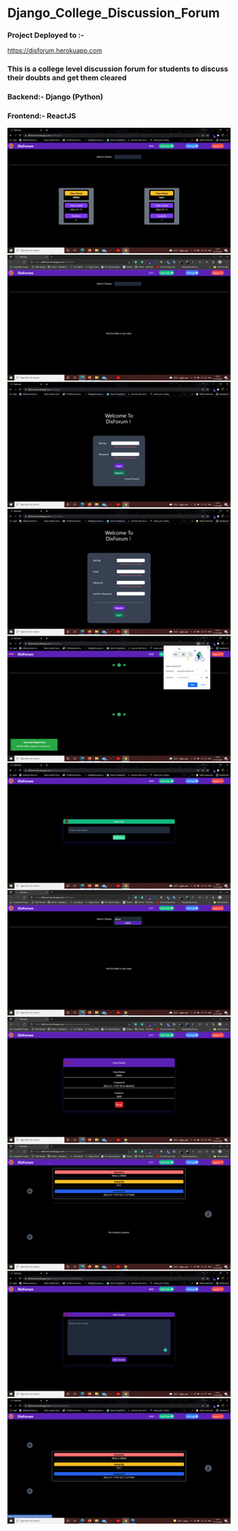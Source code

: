 # Django_College_Discussion_Forum

### Project Deployed to :-
<a>https://disforum.herokuapp.com</a>

### This is a college level discussion forum for students to discuss their doubts and get them cleared

### Backend:- Django (Python)
### Frontend:- ReactJS

<img src="./Screenshots/Screenshot (145).png"/>
<img src="./Screenshots/Screenshot (136).png"/>
<img src="./Screenshots/Screenshot (137).png"/>
<img src="./Screenshots/Screenshot (138).png"/>
<img src="./Screenshots/Screenshot (139).png"/>
<img src="./Screenshots/Screenshot (140).png"/>
<img src="./Screenshots/Screenshot (141).png"/>
<img src="./Screenshots/Screenshot (142).png"/>
<img src="./Screenshots/Screenshot (143).png"/>
<img src="./Screenshots/Screenshot (144).png"/>
<img src="./Screenshots/Screenshot (146).png"/>
